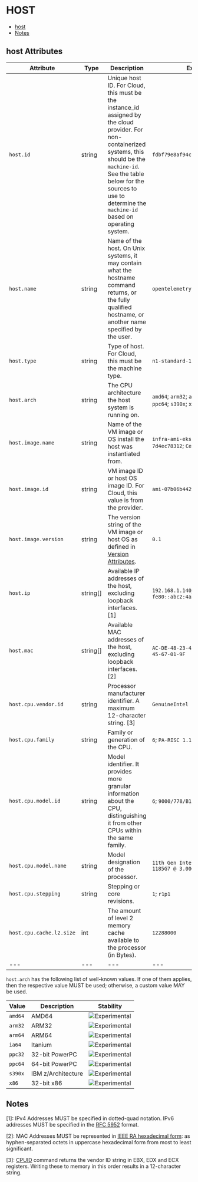 
<!--- Hugo front matter used to generate the website version of this page:
--->

# HOST

- [host](#host)
- [Notes](#notes)

## host Attributes

| Attribute  | Type | Description  | Examples  | Stability |
|---|---|---|---|---|
| `host.id` | string | Unique host ID. For Cloud, this must be the instance_id assigned by the cloud provider. For non-containerized systems, this should be the `machine-id`. See the table below for the sources to use to determine the `machine-id` based on operating system.  |`fdbf79e8af94cb7f9e8df36789187052` | ![Experimental](https://img.shields.io/badge/-experimental-blue) |
| `host.name` | string | Name of the host. On Unix systems, it may contain what the hostname command returns, or the fully qualified hostname, or another name specified by the user.  |`opentelemetry-test` | ![Experimental](https://img.shields.io/badge/-experimental-blue) |
| `host.type` | string | Type of host. For Cloud, this must be the machine type.  |`n1-standard-1` | ![Experimental](https://img.shields.io/badge/-experimental-blue) |
| `host.arch` | string | The CPU architecture the host system is running on.  |`amd64`; `arm32`; `arm64`; `ia64`; `ppc32`; `ppc64`; `s390x`; `x86` | ![Experimental](https://img.shields.io/badge/-experimental-blue) |
| `host.image.name` | string | Name of the VM image or OS install the host was instantiated from.  |`infra-ami-eks-worker-node-7d4ec78312`; `CentOS-8-x86_64-1905` | ![Experimental](https://img.shields.io/badge/-experimental-blue) |
| `host.image.id` | string | VM image ID or host OS image ID. For Cloud, this value is from the provider.  |`ami-07b06b442921831e5` | ![Experimental](https://img.shields.io/badge/-experimental-blue) |
| `host.image.version` | string | The version string of the VM image or host OS as defined in [Version Attributes](/docs/resource/README.md#version-attributes).  |`0.1` | ![Experimental](https://img.shields.io/badge/-experimental-blue) |
| `host.ip` | string[] | Available IP addresses of the host, excluding loopback interfaces. [1] |`192.168.1.140`; `fe80::abc2:4a28:737a:609e` | ![Experimental](https://img.shields.io/badge/-experimental-blue) |
| `host.mac` | string[] | Available MAC addresses of the host, excluding loopback interfaces. [2] |`AC-DE-48-23-45-67`; `AC-DE-48-23-45-67-01-9F` | ![Experimental](https://img.shields.io/badge/-experimental-blue) |
| `host.cpu.vendor.id` | string | Processor manufacturer identifier. A maximum 12-character string. [3] |`GenuineIntel` | ![Experimental](https://img.shields.io/badge/-experimental-blue) |
| `host.cpu.family` | string | Family or generation of the CPU.  |`6`; `PA-RISC 1.1e` | ![Experimental](https://img.shields.io/badge/-experimental-blue) |
| `host.cpu.model.id` | string | Model identifier. It provides more granular information about the CPU, distinguishing it from other CPUs within the same family.  |`6`; `9000/778/B180L` | ![Experimental](https://img.shields.io/badge/-experimental-blue) |
| `host.cpu.model.name` | string | Model designation of the processor.  |`11th Gen Intel(R) Core(TM) i7-1185G7 @ 3.00GHz` | ![Experimental](https://img.shields.io/badge/-experimental-blue) |
| `host.cpu.stepping` | string | Stepping or core revisions.  |`1`; `r1p1` | ![Experimental](https://img.shields.io/badge/-experimental-blue) |
| `host.cpu.cache.l2.size` | int | The amount of level 2 memory cache available to the processor (in Bytes).  |`12288000` | ![Experimental](https://img.shields.io/badge/-experimental-blue) |
|---|---|---|---|---|

`host.arch` has the following list of well-known values. If one of them applies, then the respective value MUST be used; otherwise, a custom value MAY be used.

| Value  | Description | Stability |
|---|---|---|
| `amd64` | AMD64 |  ![Experimental](https://img.shields.io/badge/-experimental-blue) |
| `arm32` | ARM32 |  ![Experimental](https://img.shields.io/badge/-experimental-blue) |
| `arm64` | ARM64 |  ![Experimental](https://img.shields.io/badge/-experimental-blue) |
| `ia64` | Itanium |  ![Experimental](https://img.shields.io/badge/-experimental-blue) |
| `ppc32` | 32-bit PowerPC |  ![Experimental](https://img.shields.io/badge/-experimental-blue) |
| `ppc64` | 64-bit PowerPC |  ![Experimental](https://img.shields.io/badge/-experimental-blue) |
| `s390x` | IBM z/Architecture |  ![Experimental](https://img.shields.io/badge/-experimental-blue) |
| `x86` | 32-bit x86 |  ![Experimental](https://img.shields.io/badge/-experimental-blue) |

## Notes

[1]: IPv4 Addresses MUST be specified in dotted-quad notation. IPv6 addresses MUST be specified in the [RFC 5952](https://www.rfc-editor.org/rfc/rfc5952.html) format.

[2]: MAC Addresses MUST be represented in [IEEE RA hexadecimal form](https://standards.ieee.org/wp-content/uploads/import/documents/tutorials/eui.pdf): as hyphen-separated octets in uppercase hexadecimal form from most to least significant.

[3]: [CPUID](https://wiki.osdev.org/CPUID) command returns the vendor ID string in EBX, EDX and ECX registers. Writing these to memory in this order results in a 12-character string.

